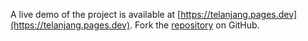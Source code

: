 A live demo of the project is available at [https://telanjang.pages.dev](https://telanjang.pages.dev).
Fork the [repository](https://github.com/eslasojica) on GitHub.